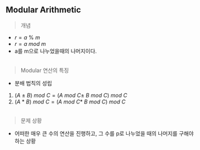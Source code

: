 ## Modular Arithmetic

> 개념

- $r = a \ \% \ m$
- $r = a \ mod \ m$
- a를 m으로 나누었을때의 나머지이다.
<br><br>

> Modular 연산의 특징

- 분배 법칙의 성립

1. $(A \ \pm \ B) \ mod \ C = (A \ mod \ C \pm \ B \ mod \ C) \ mod \ C$ 
2. $(A \ * \ B) \ mod \ C = (A \ mod \ C * \ B \ mod \ C) \ mod \ C$ 
<br><br>

> 문제 상황

- 어떠한 매우 큰 수의 연산을 진행하고, 그 수를 p로 나누었을 때의 나머지를 구해야 하는 상황
